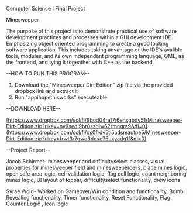 Computer Science I Final Project

Minesweeper

The purpose of this project is to demonstrate practical use of software development practices and processes within a GUI development IDE. Emphasizing object oriented programming to create a good looking software application. 
This includes taking advantage of the IDE's avalible tools, modules, and its own independant programming language, QML, as the frontend, and tying it togeather with C++ as the backend.

--HOW TO RUN THIS PROGRAM--
1. Download the "Minesweeper Dirt Edition" zip file via the provided dropbox link and extract it
2. Run "appihopethisworks" executeable

--DOWNLOAD HERE--

[https://www.dropbox.com/scl/fi/9bud04raf7j6ehxgbdv51/Minesweeper-Dirt-Edition.zip?rlkey=ny9sedi9br0szdlw62rmnqra9&dl=0](https://www.dropbox.com/scl/fi/os0frdv5ti5adsmautpe5/Minesweeper-Dirt-Edition.zip?rlkey=frwt3r7gwo6ddxe75ukyadg1f&dl=0)

--Project Report--

Jacob Schirmer- minesweeper and difficultyselect classes, visual properties for minesweeper field and minesweepercells, place mines logic, open safe area logic, cell validation logic, flag cell logic, count neighboring mines logic, UI  layout of topbar, difficultyselect functionality, drew icons

Syrae Wold- Worked on Gameover/Win condition and functionality, Bomb Revealing functionality, Timer functionality, Reset Functionality, Flag Counter Logic , Icon logic
